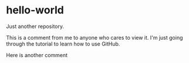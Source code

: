 # hello-world
Just another repository.

This is a comment from me to anyone who cares to view it. I'm just going through the tutorial to learn how to use GitHub.

Here is another comment
